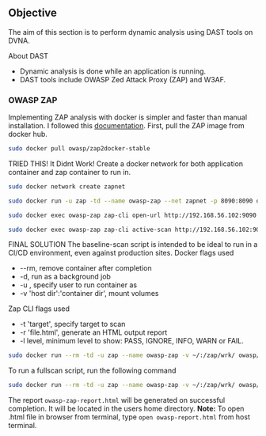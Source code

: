 ## **Objective**

The aim of this section is to perform dynamic analysis using DAST tools on DVNA.

About DAST

- Dynamic analysis is done while an application is running. 
- DAST tools include OWASP Zed Attack Proxy (ZAP) and W3AF.


### **OWASP ZAP**

Implementing ZAP analysis with docker is simpler and faster than manual installation. I followed this [documentation](https://www.zaproxy.org/docs/docker/about/). First, pull the ZAP image from docker hub.
```bash
sudo docker pull owasp/zap2docker-stable
```

TRIED THIS! It Didnt Work!
Create a docker network for both application container and zap container to run in.
```bash
sudo docker network create zapnet
```

```bash
sudo docker run -u zap -td --name owasp-zap --net zapnet -p 8090:8090 owasp/zap2docker-stable zap.sh -daemon -port 8090 -host 0.0.0.0 -config api.disablekey=true

sudo docker exec owasp-zap zap-cli open-url http://192.168.56.102:9090

sudo docker exec owasp-zap zap-cli active-scan http://192.168.56.102:9090
```



FINAL SOLUTION
The baseline-scan script is intended to be ideal to run in a CI/CD environment, even against production sites.
Docker flags used

- --rm, remove container after completion
- -d, run as a background job
- -u <user>, specify user to run container as
- -v 'host dir':'container dir', mount volumes

Zap CLI flags used

- -t 'target', specify target to scan
- -r 'file.html', generate an HTML output report
- -l level, minimum level to show: PASS, IGNORE, INFO, WARN or FAIL.

```bash
sudo docker run --rm -td -u zap --name owasp-zap -v ~/:/zap/wrk/ owasp/zap2docker-stable zap-baseline.py -t http://192.168.56.102:9090 -r owasp-zap-report.html -l PASS
```

To run a fullscan script, run the following command
```bash
sudo docker run --rm -td -u zap --name owasp-zap -v ~/:/zap/wrk/ owasp/zap2docker-stable zap-full-scan.py -t http://192.168.56.102:9090 -r owasp-zap-report.html -l PASS
```

The report `owasp-zap-report.html` will be generated on successful completion. It will be located in the users home directory.
**Note:** To open .html file in browser from terminal, type `open owasp-report.html` from host terminal.
